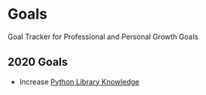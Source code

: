 # Goals
Goal Tracker for Professional and Personal Growth Goals

## 2020 Goals

- Increase [Python Library Knowledge](https://ch3ck3rs.github.io/Goals/2020Goals/Python-Library.html)
